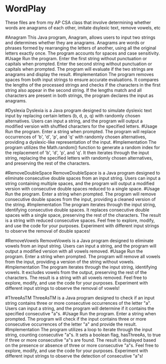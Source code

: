 # WordPlay
These files are from my AP CSA class that involve determining whether words are anagrams of each other, imitate dsylexic text, remove vowels, etc

#Anagram
This Java program, Anagram, allows users to input two strings and determines whether they are anagrams. Anagrams are words or phrases formed by rearranging the letters of another, using all the original letters exactly once. The program accounts for spaces and case sensitivity.
#Usage
Run the program.
Enter the first string without punctuation or capitals when prompted.
Enter the second string without punctuation or capitals when prompted.
The program will evaluate if the two strings are anagrams and display the result.
#Implementation
The program removes spaces from both input strings to ensure accurate evaluations.
It compares the lengths of the processed strings and checks if the characters in the first string also appear in the second string.
If the lengths match and all characters are present in both strings, the program declares the input as anagrams.

#Dyslexia
Dyslexia is a Java program designed to simulate dyslexic text input by replacing certain letters (b, d, p, q) with randomly chosen alternatives. Users can input a string, and the program will output a modified version with shuffled characters for the specified letters.
#Usage
Run the program.
Enter a string when prompted.
The program will replace occurrences of 'b', 'd', 'p', and 'q' with randomly chosen alternatives, providing a dyslexic-like representation of the input.
#Implementation
The program utilizes the Math.random() function to generate a random index for the replacement of 'b', 'd', 'p', and 'q'.
It then iterates through the input string, replacing the specified letters with randomly chosen alternatives, and preserving the rest of the characters.

#RemoveDoubleSpace
RemoveDoubleSpace is a Java program designed to eliminate consecutive double spaces from an input string. Users can input a string containing multiple spaces, and the program will output a modified version with consecutive double spaces reduced to a single space.
#Usage
Run the program.
Enter a string when prompted.
The program will remove consecutive double spaces from the input, providing a cleaned version of the string.
#Implementation
The program iterates through the input string, identifying consecutive double spaces.
It replaces consecutive double spaces with a single space, preserving the rest of the characters.
The result is a string with reduced consecutive spaces.
Feel free to explore, modify, and use the code for your purposes. Experiment with different input strings to observe the removal of double spaces!

#RemoveVowels
RemoveVowels is a Java program designed to eliminate vowels from an input string. Users can input a string, and the program will output a modified version with all vowels removed.
#Usage
Run the program.
Enter a string when prompted.
The program will remove all vowels from the input, providing a version of the string without vowels.
#Implementation
The program iterates through the input string, identifying vowels.
It excludes vowels from the output, preserving the rest of the characters.
The result is a string with all vowels removed.
Feel free to explore, modify, and use the code for your purposes. Experiment with different input strings to observe the removal of vowels!

#ThreeAsTM
ThreeAsTM is a Java program designed to check if an input string contains three or more consecutive occurrences of the letter "a". Users can input a string, and the program will determine if it contains the specified consecutive "a"s.
#Usage
Run the program.
Enter a string when prompted.
The program will check if the input contains three or more consecutive occurrences of the letter "a" and provide the result.
#Implementation
The program utilizes a loop to iterate through the input string, counting consecutive "a"s.
It sets a boolean flag, hasThreeAs, to true if three or more consecutive "a"s are found.
The result is displayed based on the presence or absence of three or more consecutive "a"s.
Feel free to explore, modify, and use the code for your purposes. Experiment with different input strings to observe the detection of consecutive "a"s!
